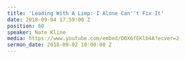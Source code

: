 ```yaml
---
title: 'Leading With A Limp: I Alone Can''t Fix It'
date: 2018-09-04 17:59:00 Z
position: 60
speaker: Nate Kline
media: https://www.youtube.com/embed/D0X6fEKlb4A?ecver=2
sermon_date: 2018-09-02 10:00:00 Z
---
```


